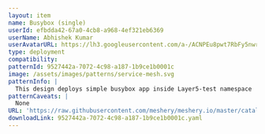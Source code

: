 ```yaml
---
layout: item
name: Busybox (single)
userId: efbdda42-67a0-4cb8-a968-4ef321eb6369
userName: Abhishek Kumar
userAvatarURL: https://lh3.googleusercontent.com/a-/ACNPEu8pwt7RbFy5nwrRaGTVPkfgnkYn-GF5dfVSrSOB=s96-c
type: deployment
compatibility: 
patternId: 9527442a-7072-4c98-a187-1b9ce1b0001c
image: /assets/images/patterns/service-mesh.svg
patternInfo: |
  This design deploys simple busybox app inside Layer5-test namespace
patternCaveats: |
  None
URL: 'https://raw.githubusercontent.com/meshery/meshery.io/master/catalog/9527442a-7072-4c98-a187-1b9ce1b0001c.yaml'
downloadLink: 9527442a-7072-4c98-a187-1b9ce1b0001c.yaml
---
```

